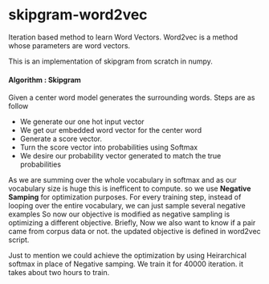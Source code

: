 # skipgram-word2vec
Iteration based method to learn Word Vectors. Word2vec is a method whose parameters are word vectors.

This is an implementation of skipgram from scratch in numpy. 
#### Algorithm : Skipgram
Given a center word model generates the surrounding words. Steps are as follow
* We generate our one hot input vector 
* We get our embedded word vector for the center word
* Generate a score vector.
* Turn the score vector into probabilities using Softmax
* We desire our probability vector generated to match the true probabilities

As we are summing over the whole vocabulary in softmax and as our vocabulary size is huge this is inefficent to compute. so we use **Negative Samping** for optimization purposes.
For every training step, instead of looping over the entire vocabulary, we can just sample several negative examples
So now our objective is modified as negative sampling is optimizing a different objective. Briefly, Now we also want to know if a pair came from corpus data or not. the updated objective is defined in word2vec script.

Just to mention we could achieve the optimization by using Heirarchical softmax in place of Negative samping.
We train it for 40000 iteration. it takes about two hours to train.

